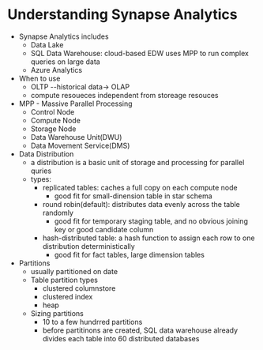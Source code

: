 # Understanding Synapse Analytics

* Synapse Analytics includes
  * Data Lake
  * SQL Data Warehouse: cloud-based EDW uses MPP to run complex queries on large data
  * Azure Analytics
* When to use
  * OLTP --historical data-> OLAP
  * compute resoueces independent from storeage resouces
* MPP - Massive Parallel Processing
  * Control Node
  * Compute Node
  * Storage Node
  * Data Warehouse Unit(DWU)
  * Data Movement Service(DMS)
* Data Distribution
  * a distribution is a basic unit of storage and processing for parallel quries
  * types:
    * replicated tables: caches a full copy on each compute node
      * good fit for small-dinension table in star schema
    * round robin(default): distributes data evenly across the table randomly
      * good fit for temporary staging table, and no obvious joining key or good candidate column
    * hash-distributed table: a hash function to assign each row to one distribution deterministically
      * good fit for fact tables, large dimension tables
* Partitions
  * usually partitioned on date
  * Table partition types
    * clustered columnstore
    * clustered index
    * heap
  * Sizing partitions
    * 10 to a few hundrred partitions
    * before partitinons are created, SQL data warehouse already divides each table into 60 distributed databases


